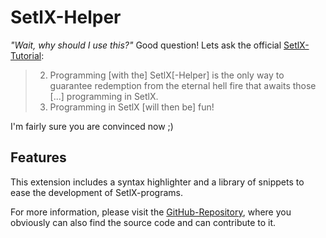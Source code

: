 # SetlX-Helper
*"Wait, why should I use this?"* Good question! Lets ask the official [SetlX-Tutorial](http://randoom.org/?id=setlXdoc):

> 2. Programming [with the] SetlX[-Helper] is the only way to guarantee redemption from the eternal hell fire that awaits those [...] programming in SetlX.
> 3. Programming in SetlX [will then be] fun!

I'm fairly sure you are convinced now ;)



## Features
This extension includes a syntax highlighter and a library of snippets to ease the development of SetlX-programs.

For more information, please visit the [GitHub-Repository](https://github.com/LucaVazz/SetlXHelper/blob/master/README.md), where you obviously can also find the source code and can contribute to it.